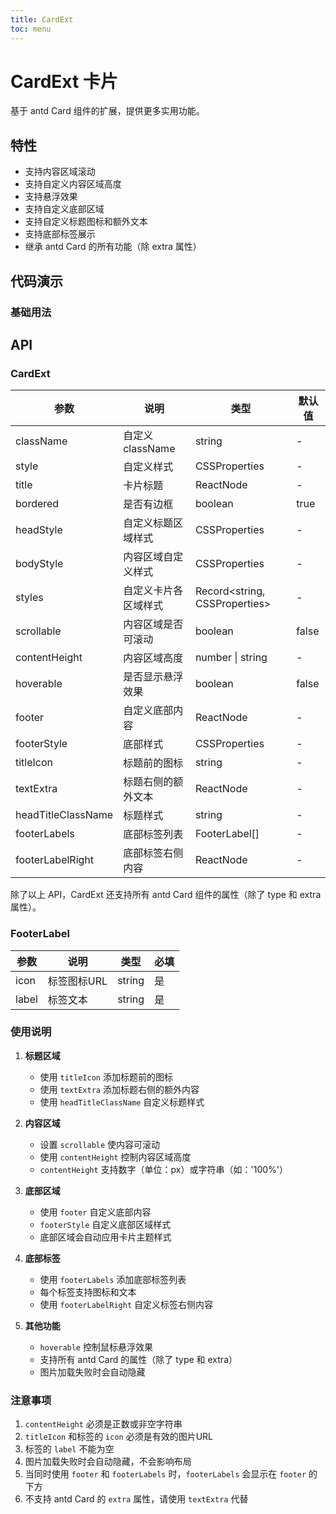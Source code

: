 ```yaml
---
title: CardExt
toc: menu
---
```

# CardExt 卡片

基于 antd Card 组件的扩展，提供更多实用功能。

## 特性

- 支持内容区域滚动
- 支持自定义内容区域高度
- 支持悬浮效果
- 支持自定义底部区域
- 支持自定义标题图标和额外文本
- 支持底部标签展示
- 继承 antd Card 的所有功能（除 extra 属性）

## 代码演示

### 基础用法

<code src="../../packages/antd-ext/examples/CardExt/index.tsx"></code>

## API

### CardExt

| 参数 | 说明 | 类型 | 默认值 |
| --- | --- | --- | --- |
| className | 自定义 className | string | - |
| style | 自定义样式 | CSSProperties | - |
| title | 卡片标题 | ReactNode | - |
| bordered | 是否有边框 | boolean | true |
| headStyle | 自定义标题区域样式 | CSSProperties | - |
| bodyStyle | 内容区域自定义样式 | CSSProperties | - |
| styles | 自定义卡片各区域样式 | Record<string, CSSProperties> | - |
| scrollable | 内容区域是否可滚动 | boolean | false |
| contentHeight | 内容区域高度 | number \| string | - |
| hoverable | 是否显示悬浮效果 | boolean | false |
| footer | 自定义底部内容 | ReactNode | - |
| footerStyle | 底部样式 | CSSProperties | - |
| titleIcon | 标题前的图标 | string | - |
| textExtra | 标题右侧的额外文本 | ReactNode | - |
| headTitleClassName | 标题样式 | string | - |
| footerLabels | 底部标签列表 | FooterLabel[] | - |
| footerLabelRight | 底部标签右侧内容 | ReactNode | - |

除了以上 API，CardExt 还支持所有 antd Card 组件的属性（除了 type 和 extra 属性）。

### FooterLabel

| 参数 | 说明 | 类型 | 必填 |
| --- | --- | --- | --- |
| icon | 标签图标URL | string | 是 |
| label | 标签文本 | string | 是 |

### 使用说明

1. **标题区域**
   - 使用 `titleIcon` 添加标题前的图标
   - 使用 `textExtra` 添加标题右侧的额外内容
   - 使用 `headTitleClassName` 自定义标题样式

2. **内容区域**
   - 设置 `scrollable` 使内容可滚动
   - 使用 `contentHeight` 控制内容区域高度
   - `contentHeight` 支持数字（单位：px）或字符串（如：'100%'）

3. **底部区域**
   - 使用 `footer` 自定义底部内容
   - `footerStyle` 自定义底部区域样式
   - 底部区域会自动应用卡片主题样式

4. **底部标签**
   - 使用 `footerLabels` 添加底部标签列表
   - 每个标签支持图标和文本
   - 使用 `footerLabelRight` 自定义标签右侧内容

5. **其他功能**
   - `hoverable` 控制鼠标悬浮效果
   - 支持所有 antd Card 的属性（除了 type 和 extra）
   - 图片加载失败时会自动隐藏

### 注意事项

1. `contentHeight` 必须是正数或非空字符串
2. `titleIcon` 和标签的 `icon` 必须是有效的图片URL
3. 标签的 `label` 不能为空
4. 图片加载失败时会自动隐藏，不会影响布局
5. 当同时使用 `footer` 和 `footerLabels` 时，`footerLabels` 会显示在 `footer` 的下方
6. 不支持 antd Card 的 `extra` 属性，请使用 `textExtra` 代替
